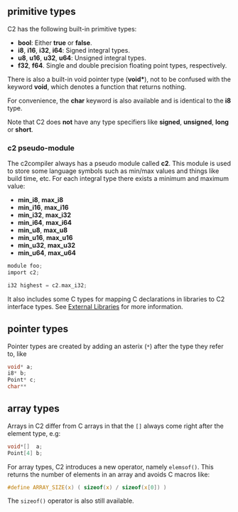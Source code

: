 
## primitive types

C2 has the following built-in primitive types:

* __bool__: Either __true__ or __false__.
* __i8__, __i16__, __i32__, __i64__: Signed integral types.
* __u8__, __u16__, __u32__, __u64__: Unsigned integral types.
* __f32__, __f64__. Single and double precision floating point types, respectively.

There is also a built-in void pointer type (__void*__), not to be confused with the
keyword __void__, which denotes a function that returns nothing.

For convenience, the __char__ keyword is also available and is identical to the __i8__ type.

Note that C2 does __not__ have any type specifiers like __signed__, __unsigned__, __long__ or __short__.

### c2 pseudo-module ###
The c2compiler always has a pseudo module called __c2__. This module is used to
store some language symbols such as min/max values and things like build time, etc.
For each integral type there exists a minimum and maximum value:

* __min_i8__, __max_i8__
* __min_i16__, __max_i16__
* __min_i32__, __max_i32__
* __min_i64__, __max_i64__
* __min_u8__, __max_u8__
* __min_u16__, __max_u16__
* __min_u32__, __max_u32__
* __min_u64__, __max_u64__

```c
module foo;
import c2;

i32 highest = c2.max_i32;
```

It also includes some C types for mapping C declarations in libraries to C2 interface types.
See [External Libraries](../build_system/libraries/) for more information.

## pointer types

Pointer types are created by adding an asterix (`*`) after the type they refer to, like

```c
void* a;
i8* b;
Point* c;
char**
```

## array types

Arrays in C2 differ from C arrays in that the `[]` always come right after the element type, e.g:

```c
void*[]  a;
Point[4] b;
```

For array types, C2 introduces a new operator, namely `elemsof()`. This returns the number
of elements in an array and avoids C macros like:
```c
#define ARRAY_SIZE(x) ( sizeof(x) / sizeof(x[0]) )
```
The `sizeof()` operator is also still available.

